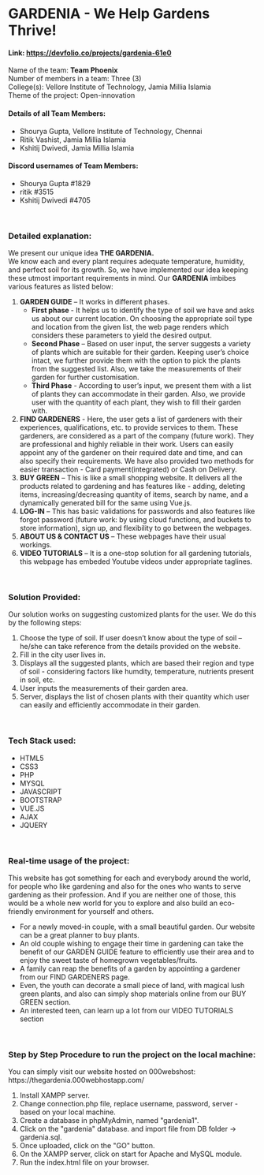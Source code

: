 # GARDENIA - We Help Gardens Thrive! <br>

#### Link: https://devfolio.co/projects/gardenia-61e0


Name of the team: <strong>Team Phoenix</strong><br>
Number of members in a team: Three (3)<br>
College(s): Vellore Institute of Technology, Jamia Millia Islamia<br>
Theme of the project: Open-innovation<br>

<h4><strong>Details of all Team Members:</strong></h4>  
<ul>
    <li>Shourya Gupta, Vellore Institute of Technology, Chennai</li>
    <li>Ritik Vashist, Jamia Millia Islamia</li>
    <li>Kshitij Dwivedi, Jamia Millia Islamia</li>
</ul>

<h4><strong>Discord usernames of Team Members:</strong></h4> 
<ul>
    <li>Shourya Gupta #1829</li>
    <li>ritik #3515</li>
    <li>Kshitij Dwivedi #4705</li>
</ul>

<br>
 
<h3><strong>Detailed explanation:</strong></h3>
We present our unique idea <strong>THE GARDENIA.</strong><br>
We know each and every plant requires adequate temperature, humidity, and perfect soil for its growth. So, we have implemented our idea keeping these utmost important requirements in mind.
Our <strong>GARDENIA</strong> imbibes various features as listed below:
<br>
<ol>
    <li>
        <strong>GARDEN GUIDE</strong> – It works in different phases.
        <ul>
            <li><strong>First phase </strong>- It helps us to identify the type of soil we have and asks us about our current location. On choosing the appropriate soil type and location from the given list, the web page renders which considers these parameters to yield the desired output. </li>
            <li><strong>Second Phase</strong> – Based on user input, the server suggests a variety of plants which are suitable for their garden. Keeping user’s choice intact, we further provide them with the option to pick the plants from the suggested list. Also, we take the measurements of their garden for further customisation.</li>
            <li><strong>Third Phase</strong> - According to user’s input, we present them with a list of plants they can accommodate in their garden. Also, we provide user with the quantity of each plant, they wish to fill their garden with.</li>
       </ul>
    </li>
    <li><strong>FIND GARDENERS</strong> - Here, the user gets a list of gardeners with their experiences, qualifications, etc. to provide services to them. These gardeners, are considered as a part of the company (future work). They are professional and highly reliable in their work. Users can easily appoint any of the gardener on their required date and time, and can also specify their requirements. We have also provided two methods for easier transaction - Card payment(integrated) or Cash on Delivery.</li>
    <li><strong>BUY GREEN</strong> – This is like a small shopping website. It delivers all the products related to gardening and has features like - adding, deleting items, increasing/decreasing quantity of items, search by name, and a dynamically generated bill for the same using Vue.js.</li>
    <li><strong>LOG-IN</strong> – This has basic validations for passwords and also features like forgot password (future work: by using cloud functions, and buckets to store information), sign up, and flexibility to go between the webpages.</li>
    <li><strong>ABOUT US & CONTACT US</strong> – These webpages have their usual workings.</li>
    <li><strong>VIDEO TUTORIALS</strong> – It is a one-stop solution for all gardening tutorials, this webpage has embeded Youtube videos under appropriate taglines.</li>
</ol>
<br>

<h3><strong>Solution Provided:</strong></h3>
Our solution works on suggesting customized plants for the user. We do this by the following steps:
<ol>
    <li>Choose the type of soil. If user doesn’t know about the type of soil – he/she can take reference from the details provided on the website.</li>
    <li>Fill in the city user lives in.</li>
    <li>Displays all the suggested plants, which are based their region and type of soil - considering factors like humdity, temperature, nutrients present in soil, etc.</li>
    <li>User inputs the measurements of their garden area.</li>
    <li>Server, displays the list of chosen plants with their quantity which user can easily and efficiently accommodate in their garden.</li>
</ol>

<br>

<h3><strong>Tech Stack used:</strong></h3>
<ul>
    <li>HTML5</li>
    <li>CSS3</li>
    <li>PHP</li>
    <li>MYSQL</li>
    <li>JAVASCRIPT</li>
    <li>BOOTSTRAP</li>
    <li>VUE.JS</li>
    <li>AJAX</li>
    <li>JQUERY</li>
</ul>

<br>

<h3><strong>Real-time usage of the project:</strong></h3>
<p>This website has got something for each and everybody around the world, for people who like gardening and also for the ones who wants to serve gardening as their profession. And if you are neither one of those, this would be a whole new world for you to explore and also build an eco-friendly environment for yourself and others. </p>
<ul>
    <li>For a newly moved-in couple, with a small beautiful garden. Our website can be a great planner to buy plants.</li>
    <li>An old couple wishing to engage their time in gardening can take the benefit of our GARDEN GUIDE feature to efficiently use their area and to enjoy the sweet taste of homegrown vegetables/fruits.</li>
    <li>A family can reap the benefits of a garden by appointing a gardener from our FIND GARDENERS page.</li>
    <li>Even, the youth can decorate a small piece of land, with magical lush green plants, and also can simply shop materials online from our BUY GREEN section.</li>
    <li>An interested teen, can learn up a lot from our VIDEO TUTORIALS section</li>

</ul>

<br>

<h3><strong>Step by Step Procedure to run the project on the local machine:</strong></h3>
<p>You can simply visit our website hosted on 000webshost: 	https://thegardenia.000webhostapp.com/</p>
<ol>
    <li>Install XAMPP server.</li>
    <li>Change connection.php file, replace username, password, server - based on your local machine.</li>
    <li>Create a database in phpMyAdmin, named "gardenia1".</li>
    <li>Click on the "gardenia" database. and import file from DB folder -> gardenia.sql.</li>
    <li>Once uploaded, click on the "GO" button.</li>
    <li>On the XAMPP server, click on start for Apache and MySQL module.</li>
    <li>Run the index.html file on your browser.</li>
</ol>
